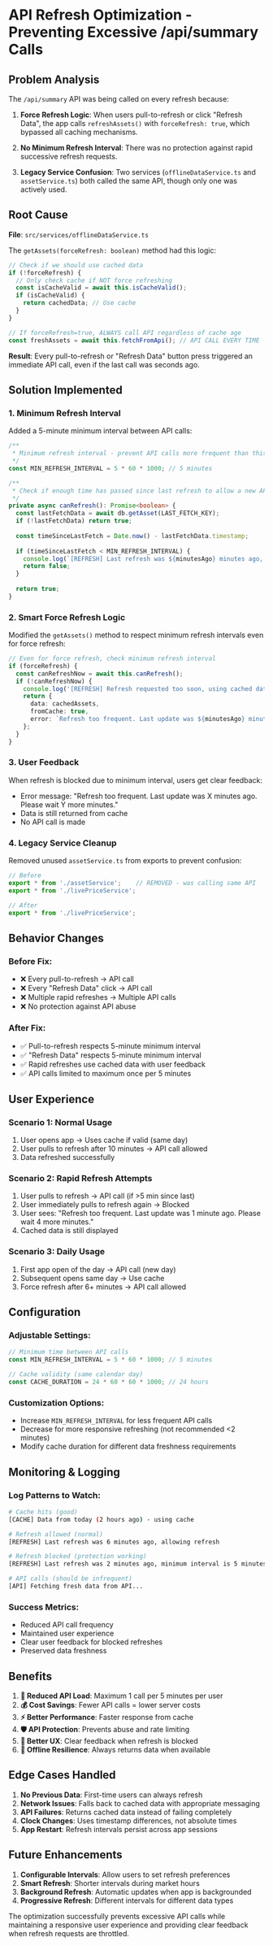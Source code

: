 # API Refresh Optimization - Preventing Excessive /api/summary Calls

## Problem Analysis

The `/api/summary` API was being called on every refresh because:

1. **Force Refresh Logic**: When users pull-to-refresh or click "Refresh Data", the app calls `refreshAssets()` with `forceRefresh: true`, which bypassed all caching mechanisms.

2. **No Minimum Refresh Interval**: There was no protection against rapid successive refresh requests.

3. **Legacy Service Confusion**: Two services (`offlineDataService.ts` and `assetService.ts`) both called the same API, though only one was actively used.

## Root Cause

**File**: `src/services/offlineDataService.ts`

The `getAssets(forceRefresh: boolean)` method had this logic:
```typescript
// Check if we should use cached data
if (!forceRefresh) {
  // Only check cache if NOT force refreshing
  const isCacheValid = await this.isCacheValid();
  if (isCacheValid) {
    return cachedData; // Use cache
  }
}

// If forceRefresh=true, ALWAYS call API regardless of cache age
const freshAssets = await this.fetchFromApi(); // API CALL EVERY TIME
```

**Result**: Every pull-to-refresh or "Refresh Data" button press triggered an immediate API call, even if the last call was seconds ago.

## Solution Implemented

### 1. **Minimum Refresh Interval**

Added a 5-minute minimum interval between API calls:

```typescript
/**
 * Minimum refresh interval - prevent API calls more frequent than this
 */
const MIN_REFRESH_INTERVAL = 5 * 60 * 1000; // 5 minutes

/**
 * Check if enough time has passed since last refresh to allow a new API call
 */
private async canRefresh(): Promise<boolean> {
  const lastFetchData = await db.getAsset(LAST_FETCH_KEY);
  if (!lastFetchData) return true;
  
  const timeSinceLastFetch = Date.now() - lastFetchData.timestamp;
  
  if (timeSinceLastFetch < MIN_REFRESH_INTERVAL) {
    console.log(`[REFRESH] Last refresh was ${minutesAgo} minutes ago, minimum interval is 5 minutes`);
    return false;
  }
  
  return true;
}
```

### 2. **Smart Force Refresh Logic**

Modified the `getAssets()` method to respect minimum refresh intervals even for force refresh:

```typescript
// Even for force refresh, check minimum refresh interval
if (forceRefresh) {
  const canRefreshNow = await this.canRefresh();
  if (!canRefreshNow) {
    console.log('[REFRESH] Refresh requested too soon, using cached data');
    return {
      data: cachedAssets,
      fromCache: true,
      error: `Refresh too frequent. Last update was ${minutesAgo} minutes ago. Please wait ${waitMinutes} more minutes.`
    };
  }
}
```

### 3. **User Feedback**

When refresh is blocked due to minimum interval, users get clear feedback:
- Error message: "Refresh too frequent. Last update was X minutes ago. Please wait Y more minutes."
- Data is still returned from cache
- No API call is made

### 4. **Legacy Service Cleanup**

Removed unused `assetService.ts` from exports to prevent confusion:
```typescript
// Before
export * from './assetService';    // REMOVED - was calling same API
export * from './livePriceService';

// After  
export * from './livePriceService';
```

## Behavior Changes

### **Before Fix**:
- ❌ Every pull-to-refresh → API call
- ❌ Every "Refresh Data" click → API call  
- ❌ Multiple rapid refreshes → Multiple API calls
- ❌ No protection against API abuse

### **After Fix**:
- ✅ Pull-to-refresh respects 5-minute minimum interval
- ✅ "Refresh Data" respects 5-minute minimum interval
- ✅ Rapid refreshes use cached data with user feedback
- ✅ API calls limited to maximum once per 5 minutes

## User Experience

### **Scenario 1: Normal Usage**
1. User opens app → Uses cache if valid (same day)
2. User pulls to refresh after 10 minutes → API call allowed
3. Data refreshed successfully

### **Scenario 2: Rapid Refresh Attempts**
1. User pulls to refresh → API call (if >5 min since last)
2. User immediately pulls to refresh again → Blocked
3. User sees: "Refresh too frequent. Last update was 1 minute ago. Please wait 4 more minutes."
4. Cached data is still displayed

### **Scenario 3: Daily Usage**
1. First app open of the day → API call (new day)
2. Subsequent opens same day → Use cache
3. Force refresh after 6+ minutes → API call allowed

## Configuration

### **Adjustable Settings**:

```typescript
// Minimum time between API calls
const MIN_REFRESH_INTERVAL = 5 * 60 * 1000; // 5 minutes

// Cache validity (same calendar day)
const CACHE_DURATION = 24 * 60 * 60 * 1000; // 24 hours
```

### **Customization Options**:
- Increase `MIN_REFRESH_INTERVAL` for less frequent API calls
- Decrease for more responsive refreshing (not recommended <2 minutes)
- Modify cache duration for different data freshness requirements

## Monitoring & Logging

### **Log Patterns to Watch**:

```bash
# Cache hits (good)
[CACHE] Data from today (2 hours ago) - using cache

# Refresh allowed (normal)
[REFRESH] Last refresh was 6 minutes ago, allowing refresh

# Refresh blocked (protection working)
[REFRESH] Last refresh was 2 minutes ago, minimum interval is 5 minutes

# API calls (should be infrequent)
[API] Fetching fresh data from API...
```

### **Success Metrics**:
- Reduced API call frequency
- Maintained user experience
- Clear user feedback for blocked refreshes
- Preserved data freshness

## Benefits

1. **🚀 Reduced API Load**: Maximum 1 call per 5 minutes per user
2. **💰 Cost Savings**: Fewer API calls = lower server costs
3. **⚡ Better Performance**: Faster response from cache
4. **🛡️ API Protection**: Prevents abuse and rate limiting
5. **👥 Better UX**: Clear feedback when refresh is blocked
6. **📱 Offline Resilience**: Always returns data when available

## Edge Cases Handled

1. **No Previous Data**: First-time users can always refresh
2. **Network Issues**: Falls back to cached data with appropriate messaging
3. **API Failures**: Returns cached data instead of failing completely
4. **Clock Changes**: Uses timestamp differences, not absolute times
5. **App Restart**: Refresh intervals persist across app sessions

## Future Enhancements

1. **Configurable Intervals**: Allow users to set refresh preferences
2. **Smart Refresh**: Shorter intervals during market hours
3. **Background Refresh**: Automatic updates when app is backgrounded
4. **Progressive Refresh**: Different intervals for different data types

The optimization successfully prevents excessive API calls while maintaining a responsive user experience and providing clear feedback when refresh requests are throttled.